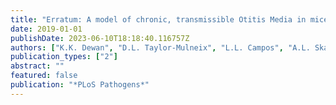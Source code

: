 ```yaml
---
title: "Erratum: A model of chronic, transmissible Otitis Media in mice (PLOS Pathogens)"
date: 2019-01-01
publishDate: 2023-06-10T18:18:40.116757Z
authors: ["K.K. Dewan", "D.L. Taylor-Mulneix", "L.L. Campos", "A.L. Skarlupka", "S.M. Wagner", "V.E. Ryman", "M.C. Gestal", "L. Ma", "U. Blas-Machado", "B.T. Faddis", "E.T. Harvill"]
publication_types: ["2"]
abstract: ""
featured: false
publication: "*PLoS Pathogens*"
---
```


